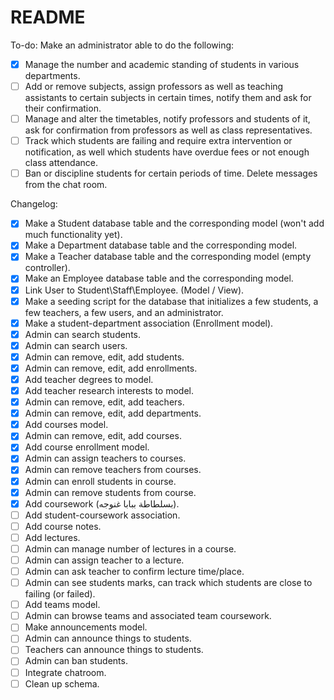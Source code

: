 # README

To-do:
Make an administrator able to do the following:
- [x] Manage the number and academic standing of students in various departments.
- [ ] Add or remove subjects, assign professors as well as teaching assistants to certain subjects in certain times, notify them and ask for their confirmation.
- [ ] Manage and alter the timetables, notify professors and students of it, ask for confirmation from professors as well as class representatives.
- [ ] Track which students are failing and require extra intervention or notification, as well which students have overdue fees or not enough class attendance.
- [ ] Ban or discipline students for certain periods of time. Delete messages from the chat room.

Changelog:
- [x] Make a Student database table and the corresponding model (won't add much functionality yet).
- [x] Make a Department database table and the corresponding model.
- [x] Make a Teacher database table and the corresponding model (empty controller).
- [x] Make an Employee database table and the corresponding model.
- [x] Link User to Student\Staff\Employee. (Model / View).
- [x] Make a seeding script for the database that initializes a few students, a few teachers, a few users, and an administrator.
- [x] Make a student-department association (Enrollment model).
- [x] Admin can search students.
- [x] Admin can search users.
- [x] Admin can remove, edit, add students.
- [x] Admin can remove, edit, add enrollments.
- [x] Add teacher degrees to model.
- [x] Add teacher research interests to model.
- [x] Admin can remove, edit, add teachers.
- [x] Admin can remove, edit, add departments.
- [x] Add courses model.
- [x] Admin can remove, edit, add courses.
- [x] Add course enrollment model.
- [x] Admin can assign teachers to courses.
- [x] Admin can remove teachers from courses.
- [x] Admin can enroll students in course.
- [x] Admin can remove students from course.
- [x] Add coursework (بسلطاطة ببابا غنوجه).
- [ ] Add student-coursework association.
- [ ] Add course notes.
- [ ] Add lectures.
- [ ] Admin can manage number of lectures in a course.
- [ ] Admin can assign teacher to a lecture.
- [ ] Admin can ask teacher to confirm lecture time/place.
- [ ] Admin can see students marks, can track which students are close to failing (or failed).
- [ ] Add teams model.
- [ ] Admin can browse teams and associated team coursework.
- [ ] Make announcements model.
- [ ] Admin can announce things to students.
- [ ] Teachers can announce things to students.
- [ ] Admin can ban students.
- [ ] Integrate chatroom.
- [ ] Clean up schema.